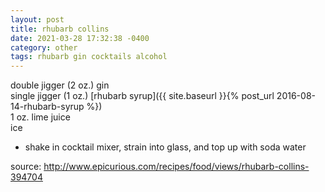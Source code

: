 ```yaml
---
layout: post
title: rhubarb collins
date: 2021-03-28 17:32:38 -0400
category: other
tags: rhubarb gin cocktails alcohol
---
```


double jigger (2 oz.) gin  
single jigger (1 oz.) [rhubarb syrup]({{ site.baseurl }}{% post_url 2016-08-14-rhubarb-syrup %})  
1 oz. lime juice  
ice  
* shake in cocktail mixer, strain into glass, and top up with soda water

source: <http://www.epicurious.com/recipes/food/views/rhubarb-collins-394704>
